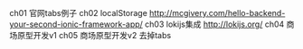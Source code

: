 ch01  官网tabs例子
ch02  localStorage http://mcgivery.com/hello-backend-your-second-ionic-framework-app/
ch03  lokijs集成 http://lokijs.org/
ch04  商场原型开发v1
ch05  商场原型开发v2 去掉tabs